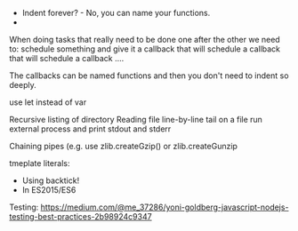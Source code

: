 <sect1 id="complaints">
<title>Complaints</title>
<ul>
  <li>Indent forever? - No, you can name your functions.</li>
  <li></li>
</ul>
<text>
When doing tasks that really need to be done one after the other we need to:
   schedule something and give it a callback
       that will schedule a callback
          that will schedule a callback
             ....

The callbacks can be named functions and then you don't need to indent so deeply.
</text>
</sect1>

<!--
The other issues is that if we have several callback calling each other in our module
and we would like to allow someone to call the top-most sub but provide a callback to the
last one in the chain we could wrap the whole thing in a function that gets a callback and
passes that callback to its own callback and  so on till the last one that will actually
invoke that callback directly.

This is just an implementation detail inside a module that exposes a single function.


Another problem is that we lose stack-trace as each callback is called by the event-loop and
not the function that deployed it.
http://nodejs.org/illuminati0.pdf

-->



use let instead of var

Recursive listing of directory
Reading file line-by-line
tail on a file
run external process and print stdout and stderr


Chaining pipes
(e.g. use zlib.createGzip()  or zlib.createGunzip

tmeplate literals:
* Using backtick!
* In ES2015/ES6


Testing: https://medium.com/@me_37286/yoni-goldberg-javascript-nodejs-testing-best-practices-2b98924c9347

